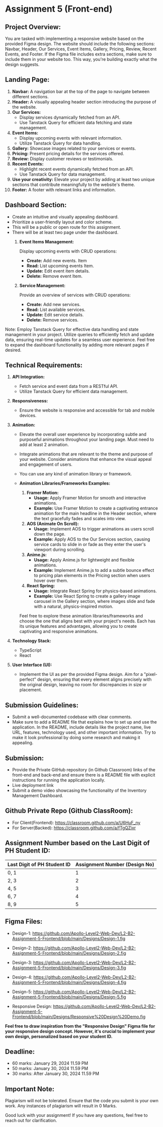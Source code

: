 # Assignment 5 (Front-end)


## Project Overview:

You are tasked with implementing a responsive website based on the provided Figma design. The website should include the following sections: Navbar, Header, Our Services, Event Items, Gallery, Pricing, Review, Recent Events, and Footer. If the Figma file includes extra sections, make sure to include them in your website too. This way, you're building exactly what the design suggests.

## Landing Page:

1. **Navbar:** A navigation bar at the top of the page to navigate between different sections.
2. **Header:** A visually appealing header section introducing the purpose of the website.
3. **Our Services:**
    - Display services dynamically fetched from an API.
    - Use Tanstack Query for efficient data fetching and state management.
4. **Event Items:**
    - Display upcoming events with relevant information.
    - Utilize Tanstack Query for data handling.
5. **Gallery:** Showcase images related to your services or events.
6. **Pricing:** Present pricing details for the services offered.
7. **Review:** Display customer reviews or testimonials.
8. **Recent Events:**
    - Highlight recent events dynamically fetched from an API.
    - Use Tanstack Query for data management.
9. **Use your creativity:** Elevate your project by adding at least two unique sections that contribute meaningfully to the website's theme.
10. **Footer:** A footer with relevant links and information.

## **Dashboard Section:**

- Create an intuitive and visually appealing dashboard.
- Prioritize a user-friendly layout and color scheme.
- This will be a public or open route for this assignment.
- There will be at least two page under the dashboard.
    1. **Event Items Management:**
        
        Display upcoming events with CRUD operations:
        
        - **Create:** Add new events. Item
        - **Read:** List upcoming events Item.
        - **Update:** Edit event  item details.
        - **Delete:** Remove event Item.
    2.  **Service Management:**
        
        Provide an overview of services with CRUD operations:
        
        - **Create:** Add new services.
        - **Read:** List available services.
        - **Update:** Edit service details.
        - **Delete:** Remove services.

Note: Employ Tanstack Query for effective data handling and state management in your project. Utilize queries to efficiently fetch and update data, ensuring real-time updates for a seamless user experience. Feel free to expand the dashboard functionality by adding more relevant pages if desired.



## Technical Requirements:

1. **API Integration:**
    - Fetch service and event data from a RESTful API.
    - Utilize Tanstack Query for efficient data management.
2. **Responsiveness:**
    - Ensure the website is responsive and accessible for tab and mobile devices.
3. **Animation:** 
    - Elevate the overall user experience by incorporating subtle and purposeful animations throughout your landing page. Must need to add at least 2 animation.
    - Integrate animations that are relevant to the theme and purpose of your website. Consider animations that enhance the visual appeal and engagement of users.
    - You can use any kind of animation library or framework.
    - **Animation Libraries/Frameworks Examples:**
        1. **Framer Motion:**
            - **Usage:** Apply Framer Motion for smooth and interactive animations.
            - **Example:** Use Framer Motion to create a captivating entrance animation for the main headline in the Header section, where the text gracefully fades and scales into view.
        2. **AOS (Animate On Scroll):**
            - **Usage:** Implement AOS to trigger animations as users scroll down the page.
            - **Example:** Apply AOS to the Our Services section, causing service cards to slide in or fade as they enter the user's viewport during scrolling.
        3. **Anime.js:**
            - **Usage:** Apply Anime.js for lightweight and flexible animations.
            - **Example:** Implement Anime.js to add a subtle bounce effect to pricing plan elements in the Pricing section when users hover over them.
        4. **React Spring:**
            - **Usage:** Integrate React Spring for physics-based animations.
            - **Example:** Use React Spring to create a gallery image carousel in the Gallery section, where images slide and fade with a natural, physics-inspired motion.
        
        Feel free to explore these animation libraries/frameworks and choose the one that aligns best with your project's needs. Each has its unique features and advantages, allowing you to create captivating and responsive animations.
        
4. **Technology Stack:**
    - TypeScript
    - React
5. **User Interface (UI):**
    - Implement the UI as per the provided Figma design. Aim for a "pixel-perfect" design, ensuring that every element aligns precisely with the original design, leaving no room for discrepancies in size or placement.


## **Submission Guidelines:**

- Submit a well-documented codebase with clear comments.
- Make sure to add a README file that explains how to set up and use the application. In the README, include details like the project name, live URL, features, technology used, and other important information. Try to make it look professional by doing some research and making it appealing.

## Submission:

- Provide the Private GitHub repository (in Github Classroom) links of the front-end and back-end and ensure there is a README file with explicit instructions for running the application locally.
- Live deployment link
- Submit a demo video showcasing the functionality of the Inventory Management Dashboard.

## Github Private Repo (Github ClassRoom):
- For Client(Frontend): https://classroom.github.com/a/U6HuF_ny
- For Server(Backed): https://classroom.github.com/a/fTgQZixr

## Assignment Number based on the Last Digit of PH Student ID:

| Last Digit of PH Student ID | Assignment Number (Design No) |
| --------------------------- | ----------------------------- |
| 0, 1                        | 1                             |
| 2, 3                        | 2                             |
| 4, 5                        | 3                             |
| 6, 7                        | 4                             |
| 8, 9                        | 5                             |

## Figma Files: 
- Design-1: https://github.com/Apollo-Level2-Web-Dev/L2-B2-Assignment-5-Frontend/blob/main/Designs/Design-1.fig
- Design-2: https://github.com/Apollo-Level2-Web-Dev/L2-B2-Assignment-5-Frontend/blob/main/Designs/Design-2.fig
- Design-3: https://github.com/Apollo-Level2-Web-Dev/L2-B2-Assignment-5-Frontend/blob/main/Designs/Design-3.fig
- Design-4: https://github.com/Apollo-Level2-Web-Dev/L2-B2-Assignment-5-Frontend/blob/main/Designs/Design-4.fig
- Design-5: https://github.com/Apollo-Level2-Web-Dev/L2-B2-Assignment-5-Frontend/blob/main/Designs/Design-5.fig

- Responsive Design: https://github.com/Apollo-Level2-Web-Dev/L2-B2-Assignment-5-Frontend/blob/main/Designs/Responsive%20Design%20Demo.fig


**Feel free to draw inspiration from the "Responsive Design" Figma file for your responsive design concept. However, it's crucial to implement your own design, personalized based on your student ID.**


## **Deadline:**

- 60 marks: January 29, 2024 11.59 PM
- 50 marks: January 30, 2024 11.59 PM
- 30 marks: After January 30, 2024 11.59 PM


## Important Note:

Plagiarism will not be tolerated. Ensure that the code you submit is your own work. Any instances of plagiarism will result in 0 Marks.



Good luck with your assignment! If you have any questions, feel free to reach out for clarification.